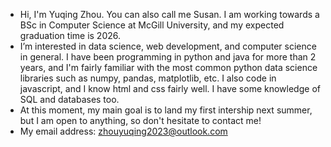 - Hi, I'm Yuqing Zhou. You can also call me Susan. I am working towards a BSc in Computer Science at McGill University, and my expected graduation time is 2026.
- I’m interested in data science, web development, and computer science in general. I have been programming in python and java for more than 2 years, and I'm fairly familiar with the most common python data science libraries such as numpy, pandas, matplotlib, etc. I also code in javascript, and I know html and css fairly well. I have some knowledge of SQL and databases too. 
- At this moment, my main goal is to land my first intership next summer, but I am open to anything, so don't hesitate to contact me! 
- My email address: zhouyuqing2023@outlook.com

<!---
susanZhouYuqing/susanZhouYuqing is a ✨ special ✨ repository because its `README.md` (this file) appears on your GitHub profile.
You can click the Preview link to take a look at your changes.
--->
